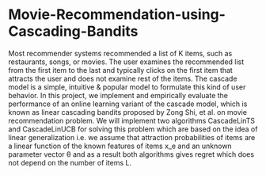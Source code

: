 # Movie-Recommendation-using-Cascading-Bandits
Most recommender systems recommended a list of K items, such as restaurants, songs, or movies. The user examines the recommended list from the first item to the last and typically clicks on the first item that attracts the user and does not examine rest of the items. The cascade model is a simple, intuitive & popular model to formulate this kind of user behavior. In this project, we implement and empirically evaluate the performance of an online learning variant of the cascade model, which is known as linear cascading bandits proposed by Zong Shi, et al. on movie recommendation problem. We will implement two algorithms CascadeLinTS and CascadeLinUCB for solving this problem which are based on the idea of linear generalization i.e. we assume that attraction probabilities of items are a linear function of the known features of items x_e and an unknown parameter vector θ and as a result both algorithms gives regret which does not depend on the number of items L.
